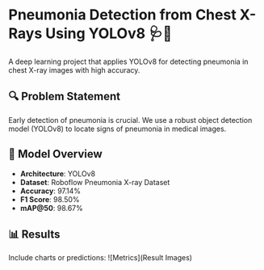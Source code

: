 # Pneumonia Detection from Chest X-Rays Using YOLOv8 🩺📸

A deep learning project that applies YOLOv8 for detecting pneumonia in chest X-ray images with high accuracy.

## 🔍 Problem Statement
Early detection of pneumonia is crucial. We use a robust object detection model (YOLOv8) to locate signs of pneumonia in medical images.

## 🧠 Model Overview
- **Architecture**: YOLOv8
- **Dataset**: Roboflow Pneumonia X-ray Dataset
- **Accuracy**: 97.14%
- **F1 Score**: 98.50%
- **mAP@50**: 98.67%

## 📊 Results
Include charts or predictions:
![Metrics](Result Images)


